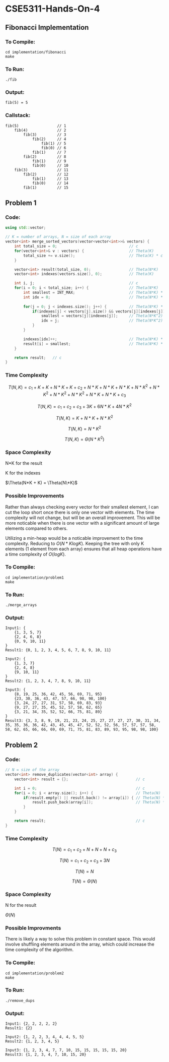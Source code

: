 # CSE5311-Hands-On-4
## Fibonacci Implementation
### To Compile:
```
cd implementation/fibonacci
make
```
### To Run:
```
./fib
```
### Output:
```
fib(5) = 5
```
### Callstack:
```
fib(5)                 // 1
    fib(4)             // 2
        fib(3)         // 3
            fib(2)     // 4
                fib(1) // 5
                fib(0) // 6
            fib(1)     // 7
        fib(2)         // 8
            fib(1)     // 9
            fib(0)     // 10
    fib(3)             // 11
        fib(2)         // 12
            fib(1)     // 13
            fib(0)     // 14
        fib(1)         // 15
```
## Problem 1
### Code:
```cpp
using std::vector;

// K = number of arrays, N = size of each array
vector<int> merge_sorted_vectors(vector<vector<int>>& vectors) {
    int total_size = 0;                                // c
    for(vector<int>& v : vectors) {                    // Theta(K)
        total_size += v.size();                        // Theta(K) * c = Theta(K)
    }

    vector<int> result(total_size, 0);                 // Theta(N*K)
    vector<int> indexes(vectors.size(), 0);            // Theta(K)

    int i, j;                                          // c
    for(i = 0; i < total_size; i++) {                  // Theta(N*K)
        int smallest = INT_MAX;                        // Theta(N*K) * c = Theta(N*K)
        int idx = 0;                                   // Theta(N*K) * c = Theta(N*K)
        
        for(j = 0; j < indexes.size(); j++) {          // Theta(N*K) * K = Theta(N*K^2)
            if(indexes[j] < vectors[j].size() && vectors[j][indexes[j]] < smallest) { // Theta(N*K^2) * c = Theta(N*K^2)
                smallest = vectors[j][indexes[j]];     // Theta(N*K^2) * c = Theta(N*K^2)
                idx = j;                               // Theta(N*K^2) * c = Theta(N*K^2)
            }
        }

        indexes[idx]++;                                // Theta(N*K) * c = Theta(N*K)
        result[i] = smallest;                          // Theta(N*K) * c = Theta(N*K)
    }

    return result;   // c
}
```
### Time Complexity
```math
T(N, K) = c_1 + K + K + N*K + K + c_2 + N*K + N*K + N*K + N*K^2 + N*K^2 + N*K^2 + N*K^2 + N*K + N*K + c_3
```
```math
T(N, K) = c_1 + c_2 + c_3 + 3K + 6N*K + 4N*K^2
```
```math
T(N, K) = K + N*K + N*K^2
```
```math
T(N, K) = N*K^2
```
```math
T(N, K) = \Theta(N*K^2)
```
### Space Complexity
N*K for the result

K for the indexes

$\Theta(N*K + K) = \Theta(N\*K)$

### Possible Improvements
Rather than always checking every vector for their smallest element, I can cut the loop short once there is only one vector with elements. The time complexity will not change, but will be an overall improvement. This will be more noticable when there is one vector with a significant amount of large elements compared to others.

Utilizing a min-heap would be a noticable improvement to the time complexity. Reducing to $O(N*KlogK)$. Keeping the tree with only K elements (1 element from each array) ensures that all heap operations have a time complexity of $O(logK)$.

### To Compile:
```
cd implementation/problem1
make
```
### To Run:
```
./merge_arrays
```
### Output:
```
Input1: {
    {1, 3, 5, 7}
    {2, 4, 6, 8}
    {0, 9, 10, 11}
}
Result1: {0, 1, 2, 3, 4, 5, 6, 7, 8, 9, 10, 11}

Input2: {
    {1, 3, 7}
    {2, 4, 8}
    {9, 10, 11}
}
Result2: {1, 2, 3, 4, 7, 8, 9, 10, 11}

Input3: {
    {8, 19, 25, 36, 42, 45, 56, 69, 71, 95}
    {23, 30, 36, 43, 47, 57, 66, 98, 98, 100}
    {3, 24, 27, 27, 31, 57, 58, 69, 83, 93}
    {9, 27, 27, 35, 45, 52, 57, 58, 62, 65}
    {3, 21, 34, 35, 52, 52, 66, 75, 81, 89}
}
Result3: {3, 3, 8, 9, 19, 21, 23, 24, 25, 27, 27, 27, 27, 30, 31, 34, 35, 35, 36, 36, 42, 43, 45, 45, 47, 52, 52, 52, 56, 57, 57, 57, 58, 58, 62, 65, 66, 66, 69, 69, 71, 75, 81, 83, 89, 93, 95, 98, 98, 100}
```

## Problem 2
### Code:
```cpp
// N = size of the array
vector<int> remove_duplicates(vector<int> array) {
    vector<int> result = {};                              // c

    int i = 0;                                            // c
    for(i = 0; i < array.size(); i++) {                   // Theta(N)
        if(result.empty() || result.back() != array[i]) { // Theta(N) * c = Theta(N)
            result.push_back(array[i]);                   // Theta(N) * c = Theta(N)
        }
    }

    return result;                                        // c
}
```
### Time Complexity
```math
T(N) = c_1 + c_2 + N + N + N + c_3
```
```math
T(N) = c_1 + c_2 + c_3 + 3N
```
```math
T(N) = N
```
```math
T(N) = \Theta(N)
```
### Space Complexity
N for the result

$\Theta(N)$

### Possible Improvments
There is likely a way to solve this problem in constant space. This would involve shuffling elements around in the array, which could increase the time complexity of the algorithm.

### To Compile:
```
cd implementation/problem2
make
```
### To Run:
```
./remove_dups
```
### Output:
```
Input1: {2, 2, 2, 2, 2}
Result1: {2}

Input2: {1, 2, 2, 3, 4, 4, 4, 5, 5}
Result2: {1, 2, 3, 4, 5}

Input3: {1, 2, 3, 4, 7, 7, 10, 15, 15, 15, 15, 15, 20}
Result3: {1, 2, 3, 4, 7, 10, 15, 20}
```
